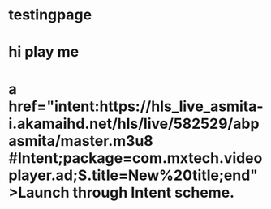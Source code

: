 # testingpage
<h1>hi play me<h1/>
a href="intent:https://hls_live_asmita-i.akamaihd.net/hls/live/582529/abpasmita/master.m3u8 #Intent;package=com.mxtech.videoplayer.ad;S.title=New%20title;end">Launch through Intent scheme.</a>
